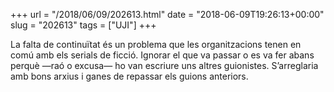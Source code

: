 +++
url = "/2018/06/09/202613.html"
date = "2018-06-09T19:26:13+00:00"
slug = "202613"
tags = ["UJI"]
+++

La falta de continuïtat és un problema que les organitzacions tenen en comú amb els serials de ficció. Ignorar el que va passar o es va fer abans perquè —raó o excusa— ho van escriure uns altres guionistes. S’arreglaria amb bons arxius i ganes de repassar els guions anteriors.